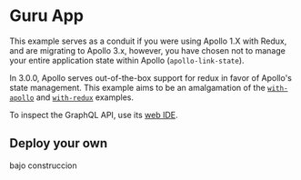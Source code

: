 # Guru App

This example serves as a conduit if you were using Apollo 1.X with Redux, and are migrating to Apollo 3.x, however, you have chosen not to manage your entire application state within Apollo (`apollo-link-state`).

In 3.0.0, Apollo serves out-of-the-box support for redux in favor of Apollo's state management. This example aims to be an amalgamation of the [`with-apollo`](https://github.com/vercel/next.js/tree/master/examples/with-apollo) and [`with-redux`](https://github.com/vercel/next.js/tree/master/examples/with-redux) examples.

To inspect the GraphQL API, use its [web IDE](https://nextjs-graphql-with-prisma-simple.vercel.app/api).

## Deploy your own

bajo construccion
